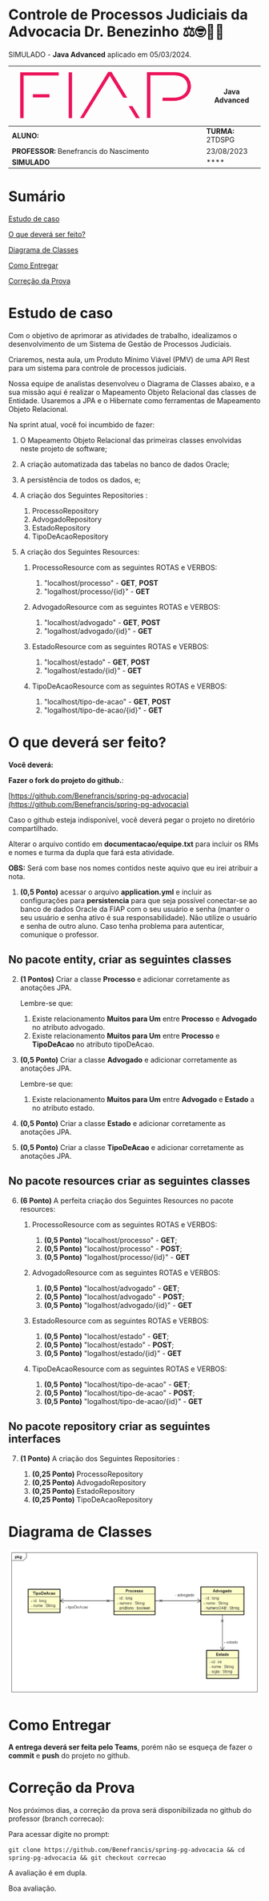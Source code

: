 # Controle de Processos Judiciais da Advocacia Dr. Benezinho ⚖️🤓👍🏾

SIMULADO - **Java Advanced** aplicado em 05/03/2024.


| ![](documentacao/fiap.jpg)               | **Java Advanced** |
|------------------------------------------|-------------------|
| **ALUNO:**                               | **TURMA:** 2TDSPG |
| **PROFESSOR:** Benefrancis do Nascimento | 23/08/2023        |
| **SIMULADO**                      | ****              |

# Sumário


[Estudo de caso ](#_Estudo_de_caso)

[O que deverá ser feito? ](#_O_que_devera_ser_feito)

[Diagrama de Classes ](#_Diagrama_de_Classes)

[Como Entregar ](#_Entrega)

[Correção da Prova ](#_Correcao)

<a id="_Estudo_de_caso"></a>

# Estudo de caso

Com o objetivo de aprimorar as atividades de trabalho, idealizamos o desenvolvimento de um Sistema de Gestão de Processos Judiciais.

Criaremos, nesta aula, um Produto Mínimo Viável (PMV) de uma API Rest para um sistema para controle de processos judiciais. 



Nossa equipe de analistas desenvolveu o Diagrama de Classes abaixo, e a sua missão aqui é realizar o Mapeamento Objeto Relacional das classes de Entidade. Usaremos a JPA e o Hibernate como ferramentas de Mapeamento Objeto Relacional.

Na sprint atual, você foi incumbido de fazer:

1. O Mapeamento Objeto Relacional das primeiras classes envolvidas neste projeto de software;

2. A criação automatizada das tabelas no banco de dados Oracle;

3. A persistência de todos os dados, e;

4. A criação dos Seguintes Repositories :

   1. ProcessoRepository
   2. AdvogadoRepository
   3. EstadoRepository
   4. TipoDeAcaoRepository

5. A criação dos Seguintes Resources:

   1. ProcessoResource com as seguintes ROTAS e VERBOS:
      1. "localhost/processo" - **GET**, **POST**
      2. "logalhost/processo/{id}" - **GET**

   2. AdvogadoResource com as seguintes ROTAS e VERBOS:
      1. "localhost/advogado" - **GET**, **POST**
      2. "logalhost/advogado/{id}" - **GET**
      
   3. EstadoResource com as seguintes ROTAS e VERBOS:
      1. "localhost/estado" - **GET**, **POST**
      2. "logalhost/estado/{id}" - **GET**
      
   4. TipoDeAcaoResource com as seguintes ROTAS e VERBOS:
      1. "localhost/tipo-de-acao" - **GET**, **POST** 
      2. "logalhost/tipo-de-acao/{id}" - **GET**


<a id="_O_que_devera_ser_feito"></a>

# O que deverá ser feito?


**Você deverá:**

**Fazer o fork do projeto do github.**:

[https://github.com/Benefrancis/spring-pg-advocacia](https://github.com/Benefrancis/spring-pg-advocacia)

Caso o github esteja indisponível, você deverá pegar o projeto no diretório compartilhado.

Alterar o arquivo contido em  **documentacao/equipe.txt** para incluir os RMs e nomes e turma da dupla que fará esta atividade.

**OBS:** Será com base nos nomes contidos neste aquivo que eu irei atribuir a nota.

1. **(0,5 Ponto)** acessar o arquivo **application.yml** e incluir as configurações para **persistencia** para que seja possível conectar-se ao banco de dados Oracle da FIAP com o seu usuário e senha (manter o seu usuário e senha ativo é sua responsabilidade). Não utilize o usuário e senha de outro aluno. Caso tenha problema para autenticar, comunique o professor.

## No pacote entity, criar as seguintes classes

2. **(1 Pontos)** Criar a classe **Processo** e adicionar corretamente as anotações JPA.

    Lembre-se que:


    1. Existe relacionamento **Muitos para Um** entre **Processo** e **Advogado** no atributo advogado.
    2. Existe relacionamento **Muitos para Um** entre **Processo** e **TipoDeAcao** no atributo tipoDeAcao. 


3. **(0,5 Ponto)** Criar a classe **Advogado** e adicionar corretamente as anotações JPA.
    

   Lembre-se que:

    1. Existe relacionamento **Muitos para Um** entre **Advogado** e **Estado** a no atributo estado.


4. **(0,5 Ponto)** Criar a classe **Estado** e adicionar corretamente as anotações JPA.


5. **(0,5 Ponto)** Criar a classe **TipoDeAcao** e adicionar corretamente as anotações JPA.


## No pacote resources criar as seguintes classes

6. **(6 Ponto)**  A perfeita criação dos Seguintes Resources no pacote resources:

   1. ProcessoResource com as seguintes ROTAS e VERBOS:
       1. **(0,5 Ponto)** "localhost/processo" - **GET**;
       2. **(0,5 Ponto)** "localhost/processo" - **POST**;
       3. **(0,5 Ponto)** "logalhost/processo/{id}" - **GET**

   2. AdvogadoResource com as seguintes ROTAS e VERBOS:
      1. **(0,5 Ponto)** "localhost/advogado" - **GET**;
      2. **(0,5 Ponto)** "localhost/advogado" - **POST**;
      3. **(0,5 Ponto)** "logalhost/advogado/{id}" - **GET**

   3. EstadoResource com as seguintes ROTAS e VERBOS:
      1. **(0,5 Ponto)** "localhost/estado" - **GET**;
      2. **(0,5 Ponto)** "localhost/estado" - **POST**;
      3. **(0,5 Ponto)** "logalhost/estado/{id}" - **GET**

   4. TipoDeAcaoResource com as seguintes ROTAS e VERBOS:
      1. **(0,5 Ponto)** "localhost/tipo-de-acao" - **GET**;
      2. **(0,5 Ponto)** "localhost/tipo-de-acao" - **POST**;
      2. **(0,5 Ponto)** "logalhost/tipo-de-acao/{id}" - **GET**

## No pacote repository criar as seguintes interfaces

7. **(1 Ponto)** A criação dos Seguintes Repositories :

   1. **(0,25 Ponto)** ProcessoRepository
   2. **(0,25 Ponto)** AdvogadoRepository
   3. **(0,25 Ponto)** EstadoRepository
   4. **(0,25 Ponto)** TipoDeAcaoRepository


<a id="_Diagrama_de_Classes"></a>

# Diagrama de Classes

<img src="documentacao/diagrama.png">


<a id="_Entrega"></a>

# Como Entregar

**A entrega deverá ser feita pelo Teams**, porém não se esqueça de fazer o **commit** e **push** do projeto no github.


<a id="_Correcao"></a>

# Correção da Prova

Nos próximos dias, a correção da prova será disponibilizada no github do professor (branch correcao):

Para acessar digite no prompt:

```shell
git clone https://github.com/Benefrancis/spring-pg-advocacia && cd spring-pg-advocacia && git checkout correcao
```


A avaliação é em dupla.


Boa avaliação.
